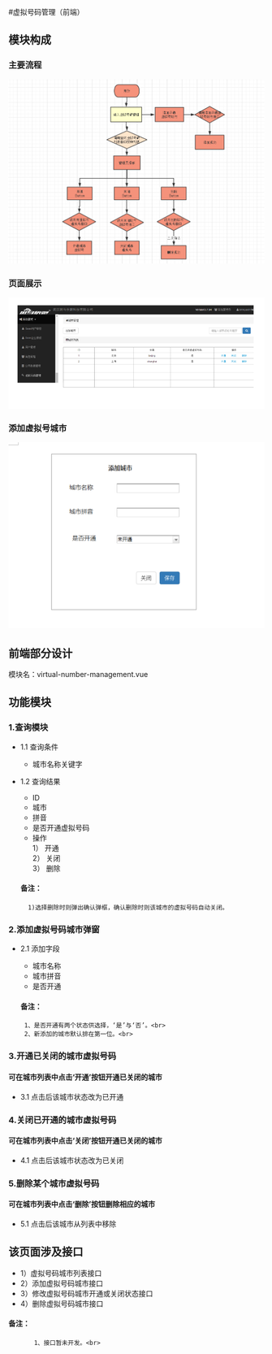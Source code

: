 #虚拟号码管理（前端）
## 模块构成
### 主要流程   
![流程图](https://github.com/chownchen/pubImages/blob/master/%E8%99%9A%E6%8B%9F%E5%8F%B7%E7%A0%81%E7%AE%A1%E7%90%86/liucheng.png)<br>
### 页面展示 
![界面总览](https://github.com/chownchen/pubImages/blob/master/%E8%99%9A%E6%8B%9F%E5%8F%B7%E7%A0%81%E7%AE%A1%E7%90%86/1.png)<br>
### 添加虚拟号城市
![添加企业](https://github.com/chownchen/pubImages/blob/master/%E8%99%9A%E6%8B%9F%E5%8F%B7%E7%A0%81%E7%AE%A1%E7%90%86/2.png)<br>


## 前端部分设计
模块名：virtual-number-management.vue

## 功能模块 
### 1.查询模块
- 1.1 查询条件
   + 城市名称关键字

- 1.2 查询结果
    + ID
    + 城市
    + 拼音
    + 是否开通虚拟号码
    + 操作<br>
     1） 开通<br>
     2） 关闭<br>
     3） 删除
     #### 备注：
        1)选择删除时则弹出确认弹框，确认删除时则该城市的虚拟号码自动关闭。
            
### 2.添加虚拟号码城市弹窗
  - 2.1 添加字段
    + 城市名称
    + 城市拼音
    + 是否开通<br>
      
     #### 备注：
         1、是否开通有两个状态供选择，‘是’与‘否’。<br>
         2、新添加的城市默认排在第一位。<br>
      
 ### 3.开通已关闭的城市虚拟号码
   #### 可在城市列表中点击‘开通’按钮开通已关闭的城市
   
- 3.1 点击后该城市状态改为已开通
      
 ### 4.关闭已开通的城市虚拟号码
   #### 可在城市列表中点击‘关闭’按钮开通已关闭的城市
   
- 4.1 点击后该城市状态改为已关闭

### 5.删除某个城市虚拟号码
   #### 可在城市列表中点击‘删除’按钮删除相应的城市
   
- 5.1 点击后该城市从列表中移除
               
## 该页面涉及接口
   - 1）虚拟号码城市列表接口
   - 2）添加虚拟号码城市接口
   - 3）修改虚拟号码城市开通或关闭状态接口
   - 4）删除虚拟号码城市接口
   #### 备注：
           1、接口暂未开发。<br>